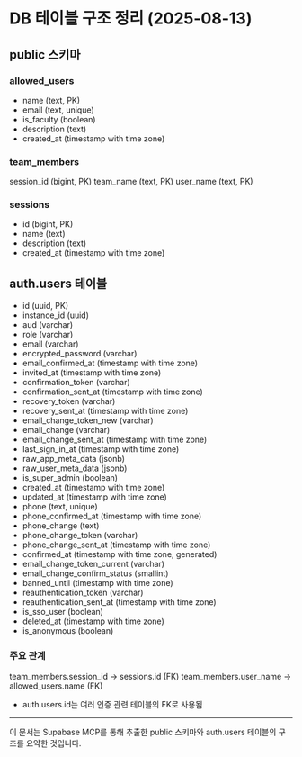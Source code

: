 # DB 테이블 구조 정리 (2025-08-13)

## public 스키마

### allowed_users

- name (text, PK)
- email (text, unique)
- is_faculty (boolean)
- description (text)
- created_at (timestamp with time zone)

### team_members

session_id (bigint, PK)
team_name (text, PK)
user_name (text, PK)

### sessions

- id (bigint, PK)
- name (text)
- description (text)
- created_at (timestamp with time zone)

## auth.users 테이블

- id (uuid, PK)
- instance_id (uuid)
- aud (varchar)
- role (varchar)
- email (varchar)
- encrypted_password (varchar)
- email_confirmed_at (timestamp with time zone)
- invited_at (timestamp with time zone)
- confirmation_token (varchar)
- confirmation_sent_at (timestamp with time zone)
- recovery_token (varchar)
- recovery_sent_at (timestamp with time zone)
- email_change_token_new (varchar)
- email_change (varchar)
- email_change_sent_at (timestamp with time zone)
- last_sign_in_at (timestamp with time zone)
- raw_app_meta_data (jsonb)
- raw_user_meta_data (jsonb)
- is_super_admin (boolean)
- created_at (timestamp with time zone)
- updated_at (timestamp with time zone)
- phone (text, unique)
- phone_confirmed_at (timestamp with time zone)
- phone_change (text)
- phone_change_token (varchar)
- phone_change_sent_at (timestamp with time zone)
- confirmed_at (timestamp with time zone, generated)
- email_change_token_current (varchar)
- email_change_confirm_status (smallint)
- banned_until (timestamp with time zone)
- reauthentication_token (varchar)
- reauthentication_sent_at (timestamp with time zone)
- is_sso_user (boolean)
- deleted_at (timestamp with time zone)
- is_anonymous (boolean)

### 주요 관계

team_members.session_id → sessions.id (FK)
team_members.user_name → allowed_users.name (FK)

- auth.users.id는 여러 인증 관련 테이블의 FK로 사용됨

---

이 문서는 Supabase MCP를 통해 추출한 public 스키마와 auth.users 테이블의 구조를 요약한 것입니다.
